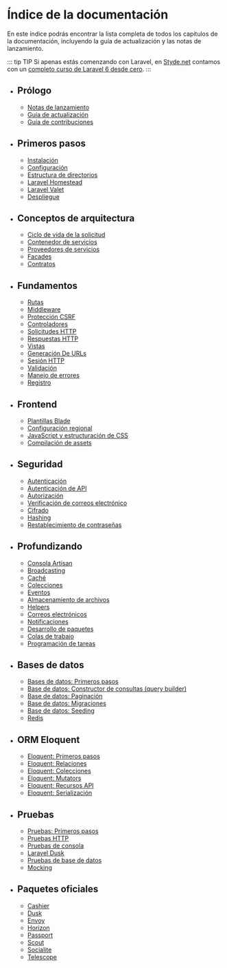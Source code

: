 # Índice de la documentación

En este índice podrás encontrar la lista completa de todos los capitulos de la documentación, incluyendo la guía de actualización y las notas de lanzamiento.

::: tip TIP
Si apenas estás comenzando con Laravel, en [Styde.net](https://styde.net/) contamos con un [completo curso de Laravel 6 desde cero](https://styde.net/laravel-6/).
:::

- ## Prólogo
    - [Notas de lanzamiento](/releases.html)
    - [Guía de actualización](/upgrade.html)
    - [Guía de contribuciones](/contributions.html)
- ## Primeros pasos
    - [Instalación](/installation.html)
    - [Configuración](/configuration.html)
    - [Estructura de directorios](/structure.html)
    - [Laravel Homestead](/homestead.html)
    - [Laravel Valet](/valet.html)
    - [Despliegue](/deployment.html)
- ## Conceptos de arquitectura
    - [Ciclo de vida de la solicitud](/lifecycle.html)
    - [Contenedor de servicios](/container.html)
    - [Proveedores de servicios](/providers.html)
    - [Facades](/facades.html)
    - [Contratos](/contracts.html)
- ## Fundamentos
    - [Rutas](/routing.html)
    - [Middleware](/middleware.html)
    - [Protección CSRF](/csrf.html)
    - [Controladores](/controllers.html)
    - [Solicitudes HTTP](/requests.html)
    - [Respuestas HTTP](/responses.html)
    - [Vistas](/views.html)
    - [Generación De URLs](/urls.html)
    - [Sesión HTTP](/session.html)
    - [Validación](/validation.html)
    - [Manejo de errores](/errors.html)
    - [Registro](/logging.html)
- ## Frontend
    - [Plantillas Blade](/blade.html)
    - [Configuración regional](/localization.html)
    - [JavaScript y estructuración de CSS](/frontend.html)
    - [Compilación de assets](/mix.html)
- ## Seguridad
    - [Autenticación](/authentication.html)
    - [Autenticación de API](/passport.html)
    - [Autorización](/authorization.html)
    - [Verificación de correos electrónico](/verification.html)
    - [Cifrado](/encryption.html)
    - [Hashing](/hashing.html)
    - [Restablecimiento de contraseñas](/passwords.html)
- ## Profundizando
    - [Consola Artisan](/artisan.html)
    - [Broadcasting](/broadcasting.html)
    - [Caché](/cache.html)
    - [Colecciones](/collections.html)
    - [Eventos](/events.html)
    - [Almacenamiento de archivos](/filesystem.html)
    - [Helpers](/helpers.html)
    - [Correos electrónicos](/mail.html)
    - [Notificaciones](/notifications.html)
    - [Desarrollo de paquetes](/packages.html)
    - [Colas de trabajo](/queues.html)
    - [Programación de tareas](/scheduling.html)
- ## Bases de datos
    - [Bases de datos: Primeros pasos](/database.html)
    - [Base de datos: Constructor de consultas (query builder)](/queries.html)
    - [Base de datos: Paginación](/pagination.html)
    - [Base de datos: Migraciones](/migrations.html)
    - [Base de datos: Seeding](/seeding.html)
    - [Redis](/redis.html)
- ## ORM Eloquent
    - [Eloquent: Primeros pasos](/eloquent.html)
    - [Eloquent: Relaciones](/eloquent-relationships.html)
    - [Eloquent: Colecciones](/eloquent-collections.html)
    - [Eloquent: Mutators](/eloquent-mutators.html)
    - [Eloquent: Recursos API](/eloquent-resources.html)
    - [Eloquent: Serialización](/eloquent-serialization.html)
- ## Pruebas
    - [Pruebas: Primeros pasos](/testing.html)
    - [Pruebas HTTP](/http-tests.html)
    - [Pruebas de consola](/console-tests.html)
    - [Laravel Dusk](/dusk.html)
    - [Pruebas de base de datos](/database-testing.html)
    - [Mocking](/mocking.html)
- ## Paquetes oficiales
    - [Cashier](/billing.html)
    - [Dusk](/dusk.html)
    - [Envoy](/envoy.html)
    - [Horizon](/horizon.html)
    - [Passport](/passport.html)
    - [Scout](/scout.html)
    - [Socialite](/socialite.html)
    - [Telescope](/telescope.html)
